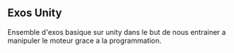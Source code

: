 ## Exos Unity

Ensemble d'exos basique sur unity dans le but de nous entrainer a manipuler le moteur grace a la programmation.
